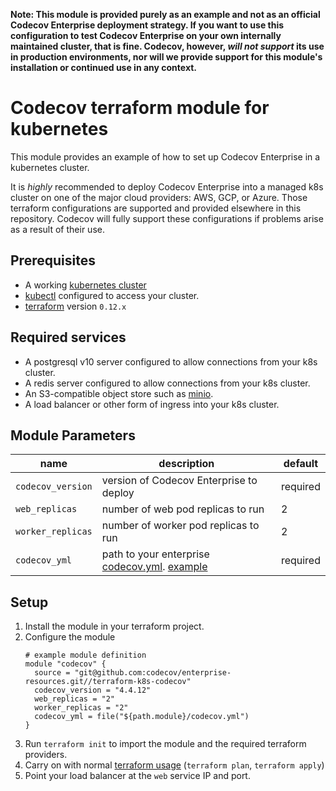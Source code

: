 **Note: This module is provided purely as an example and not as an
official Codecov Enterprise deployment strategy. If you want to use
this configuration to test Codecov Enterprise on your own internally
maintained cluster, that is fine. Codecov, however, _will not support_
its use in production environments, nor will we provide support for this
module's installation or continued use in any context.**

# Codecov terraform module for kubernetes

This module provides an example of how to set up Codecov Enterprise in a 
kubernetes cluster.

It is *highly* recommended to deploy Codecov Enterprise into a managed k8s
cluster on one of the major cloud providers: AWS, GCP, or Azure. Those
terraform configurations are supported and provided elsewhere in this
repository. Codecov will fully support these configurations if problems
arise as a result of their use.

## Prerequisites

- A working [kubernetes cluster](https://kubernetes.io/docs/home/)
- [kubectl](https://kubernetes.io/docs/tasks/tools/install-kubectl/) configured
  to access your cluster.
- [terraform](https://www.terraform.io/downloads.html) version `0.12.x`

## Required services

- A postgresql v10 server configured to allow connections from your k8s cluster. 
- A redis server configured to allow connections from your k8s cluster.
- An S3-compatible object store such as [minio](https://min.io/download).
- A load balancer or other form of ingress into your k8s cluster.

## Module Parameters

| name | description | default |
| --- | --- | --- |
| `codecov_version` | version of Codecov Enterprise to deploy | required |
| `web_replicas` | number of web pod replicas to run | 2 |
| `worker_replicas` | number of worker pod replicas to run | 2 |
| `codecov_yml` | path to your enterprise [codecov.yml](https://docs.codecov.io/docs/configuration). [example](codecov.yml.example) | required |

## Setup

1. Install the module in your terraform project.
1. Configure the module
    ```
    # example module definition
    module "codecov" {
      source = "git@github.com:codecov/enterprise-resources.git//terraform-k8s-codecov"
      codecov_version = "4.4.12"
      web_replicas = "2"
      worker_replicas = "2"
      codecov_yml = file("${path.module}/codecov.yml")
    }
    ```
1. Run `terraform init` to import the module and the required terraform
   providers.
1. Carry on with normal [terraform usage](https://learn.hashicorp.com/terraform/getting-started/build.html) (`terraform plan`, `terraform apply`)
1. Point your load balancer at the `web` service IP and port.
